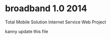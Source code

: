 broadband 1.0 2014
=========

Total Mobile Solution Internet Service Web Project

kanny update this file